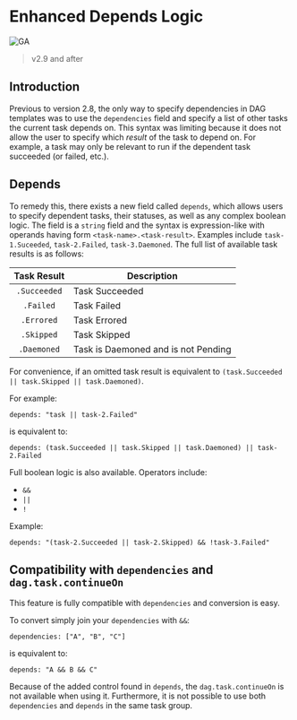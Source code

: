 # Enhanced Depends Logic

![GA](assets/ga.svg)

> v2.9 and after

## Introduction

Previous to version 2.8, the only way to specify dependencies in DAG templates was to use the `dependencies` field and
specify a list of other tasks the current task depends on. This syntax was limiting because it does not allow the user to
specify which _result_ of the task to depend on. For example, a task may only be relevant to run if the dependent task
succeeded (or failed, etc.).

## Depends

To remedy this, there exists a new field called `depends`, which allows users to specify dependent tasks, their statuses,
as well as any complex boolean logic. The field is a `string` field and the syntax is expression-like with operands having
form `<task-name>.<task-result>`. Examples include `task-1.Suceeded`, `task-2.Failed`, `task-3.Daemoned`. The full list of
available task results is as follows:

|  Task Result | Description    |
|:------------:|----------------|
| `.Succeeded` | Task Succeeded |
| `.Failed` | Task Failed |
| `.Errored` | Task Errored |
| `.Skipped` | Task Skipped |
| `.Daemoned` | Task is Daemoned and is not Pending |

For convenience, if an omitted task result is equivalent to `(task.Succeeded || task.Skipped || task.Daemoned)`.

For example:

```
depends: "task || task-2.Failed"
```

is equivalent to:

```
depends: (task.Succeeded || task.Skipped || task.Daemoned) || task-2.Failed
```

Full boolean logic is also available. Operators include:
 
 * `&&`
 * `||`
 * `!`
 
 Example:

```
depends: "(task-2.Succeeded || task-2.Skipped) && !task-3.Failed"
```

## Compatibility with `dependencies` and `dag.task.continueOn`

This feature is fully compatible with `dependencies` and conversion is easy.

To convert simply join your `dependencies` with `&&`:

```
dependencies: ["A", "B", "C"]
```

is equivalent to:

```
depends: "A && B && C"
```

Because of the added control found in `depends`, the `dag.task.continueOn` is not available when using it. Furthermore,
it is not possible to use both `dependencies` and `depends` in the same task group.
